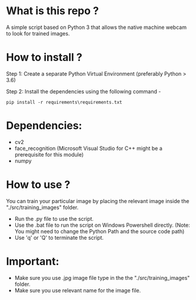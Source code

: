 # What is this repo ?
A simple script based on Python 3 that allows the native machine webcam to look for trained images. 

# How to install ?

Step 1: Create a separate Python Virtual Environment (preferably Python > 3.6)

Step 2: Install the dependencies using the following command - 
```
pip install -r requirements\requirements.txt
```


# Dependencies: 
- cv2
- face_recognition (Microsoft Visual Studio for C++ might be a prerequisite for this module)
- numpy

# How to use ?
You can train your particular image by placing the relevant image inside the "./src/training_images" folder.
- Run the .py file to use the script.
- Use the .bat file to run the script on Windows Powershell directly. (Note: You might need to change the Python Path and the source code path)
- Use 'q' or 'Q' to terminate the script.

# Important:
- Make sure you use .jpg image file type in the the "./src/training_images" folder.
- Make sure you use relevant name for the image file.


